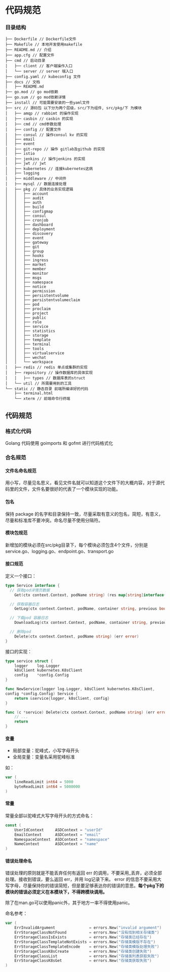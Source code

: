 # 代码规范

### 目录结构

```
├── Dockerfile // Dockerfile文件
├── Makefile // 本地开发使用makefile
├── README.md // 介绍
├── app.cfg // 配置文件
├── cmd // 启动目录
│   ├── client // 客户端操作入口
│   └── server // server 端入口
├── config.yaml // kubeconfig 文件
├── docs // 文档
│   ├── README.md
├── go.mod // go mod依赖
├── go.sum // go mod依赖详情
├── install // 可能需要安装的一些yaml文件
├── src // 源码包 以下分为两个层级，src/下为组件, src/pkg/下 为模块
│   ├── amqp // rabbimt 的操作实现
│   ├── casbin // casbin 的实现
│   ├── cmd // cmd参数处理 
│   ├── config // 配置文件
│   ├── consul // 操作consul kv 的实现
│   ├── email
│   ├── event
│   ├── git-repo // 操作 gitlab及github 的实现
│   ├── istio
│   ├── jenkins // 操作jenkins 的实现
│   ├── jwt // jwt 
│   ├── kubernetes // 连接kubernetes这病
│   ├── logging
│   ├── middleware // 中间件
│   ├── mysql // 数据连接处理
│   ├── pkg // 具体的业务实现逻辑
│   │   ├── account
│   │   ├── audit
│   │   ├── auth
│   │   ├── build
│   │   ├── configmap
│   │   ├── consul
│   │   ├── cronjob
│   │   ├── dashboard
│   │   ├── deployment
│   │   ├── discovery
│   │   ├── event
│   │   ├── gateway
│   │   ├── git
│   │   ├── group
│   │   ├── hooks
│   │   ├── ingress
│   │   ├── market
│   │   ├── member
│   │   ├── monitor
│   │   ├── msgs
│   │   ├── namespace
│   │   ├── notice
│   │   ├── permission
│   │   ├── persistentvolume
│   │   ├── persistentvolumeclaim
│   │   ├── pod
│   │   ├── proclaim
│   │   ├── project
│   │   ├── public
│   │   ├── role
│   │   ├── service
│   │   ├── statistics
│   │   ├── storage
│   │   ├── template
│   │   ├── terminal
│   │   ├── tools
│   │   ├── virtualservice
│   │   ├── wechat
│   │   └── workspace
│   ├── redis // redis 单点或集群的实现
│   ├── repository // 操作数据库的具体实现
│   │   ├── types // 数据库表的struct
│   └── util // 所需要用到的工具
└── static // 静态目录 前端所编译好的代码
    ├── terminal.html
    └── xterm // 前端命令行终端
```

## 代码规范

### 格式化代码

Golang 代码使用 goimports 和 gofmt 进行代码格式化



### 合名规范

#### 文件名命名规范

用小写，尽量见名思义，看见文件名就可以知道这个文件下的大概内容，对于源代码里的文件，文件名要很好的代表了一个模块实现的功能。

#### 包名

保持 package 的名字和目录保持一致，尽量采取有意义的包名，简短，有意义，尽量和标准库不要冲突。命名尽量不使用分隔符。

#### 模块包规范

新增加的模块必须在src/pkg目录下，每个模块必须包含4个文件，分别是service.go、logging.go、endpoint.go、transport.go

#### 接口规范

定义一个接口：

```go
type Service interface {
  // 获取pod详情页数据
	Get(ctx context.Context, podName string) (res map[string]interface{}, err error)

  // 获取容器日志
	GetLog(ctx context.Context, podName, container string, previous bool) (res *LogDetails, err error)

  // 下载pod 容器日志
	DownloadLog(ctx context.Context, podName, container string, previous bool) (res io.ReadCloser, err error)

  // 删除pod
	Delete(ctx context.Context, podName string) (err error)
}
```

接口的实现：

```go
type service struct {
	logger    log.Logger
	k8sClient kubernetes.K8sClient
	config    *config.Config
}

func NewService(logger log.Logger, k8sClient kubernetes.K8sClient, 
config *config.Config) Service {
	return &service{logger, k8sClient, config}
}

func (c *service) Delete(ctx context.Context, podName string) (err error) {
	// ...
	return
}

```

#### 变量

- 局部变量：驼峰式，小写字母开头
- 全局变量：变量名采用驼峰标准

如：

```go
var (
	lineReadLimit int64 = 5000
	byteReadLimit int64 = 5000000
)
```



#### 常量

常量全部以驼峰式大写字母开头的方式命名：

```go
const (
	UserIdContext     ASDContext = "userId"
	EmailContext      ASDContext = "email"
	NamespaceContext  ASDContext = "namespace"
	NameContext       ASDContext = "name"
)
```

#### 错误处理命名

错误处理的原则就是不能丢弃任何有返回 err 的调用，不要采用_丢弃，必须全部处理。接收到错误，要么返回 err，并用 log记录下来。 error 的信息不要采用大写字母，尽量保持你的错误简短，但是要足够表达你的错误的意思。**每个pkg下的模块的错误必须定义在本模块下，不得跨模块调用。**

除了在man.go可以使用panic外，其于地方一率不得使用panic。

命名参考：

```go
var (
	ErrInvalidArgument               = errors.New("invalid argument")
	ErrStorageClassNotFound          = errors.New("没有找到相关存储类")
	ErrStorageClassIsExists          = errors.New("存储类已经存在")
	ErrStorageClassTemplateNotExists = errors.New("存储类模版不存在")
	ErrStorageClassTemplateEncode    = errors.New("存储类模版处理失败")
	ErrStorageClassK8sCreate         = errors.New("存储类创建失败")
	ErrStorageClassList              = errors.New("存储类列表获取失败")
	ErrStorageClassK8sGet            = errors.New("存储类获取失败")
)

```

